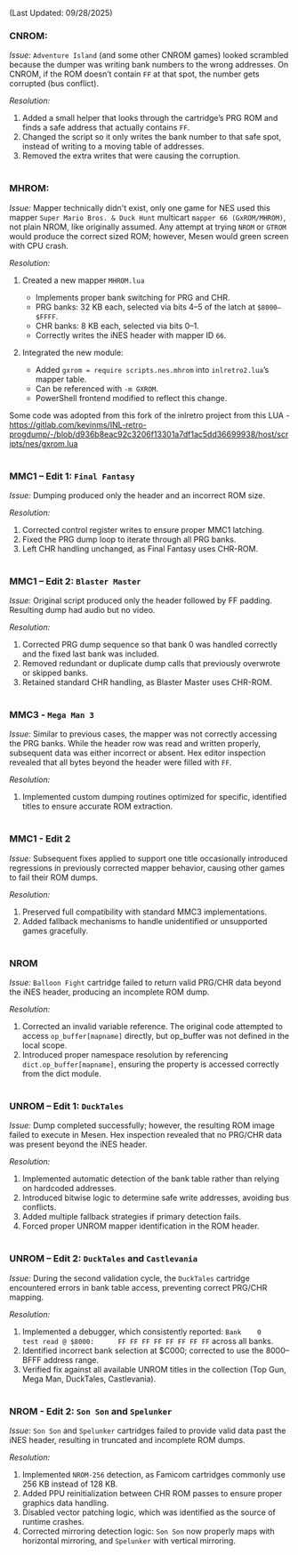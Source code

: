 (Last Updated: 09/28/2025)

### CNROM:
*Issue:* `Adventure Island` (and some other CNROM games) looked scrambled because the dumper was writing bank numbers to the wrong addresses. On CNROM, if the ROM doesn’t contain `FF` at that spot, the number gets corrupted (bus conflict).

*Resolution:*
1. Added a small helper that looks through the cartridge’s PRG ROM and finds a safe address that actually contains `FF`.
2. Changed the script so it only writes the bank number to that safe spot, instead of writing to a moving table of addresses.
3. Removed the extra writes that were causing the corruption.
<br/><br/>

### MHROM:
*Issue:* Mapper technically didn't exist, only one game for NES used this mapper `Super Mario Bros. & Duck Hunt` multicart `mapper 66 (GxROM/MHROM)`, not plain NROM, like originally assumed. Any attempt at trying `NROM` or `GTROM` would produce the correct sized ROM; however, Mesen would green screen with CPU crash. 

*Resolution:*
1. Created a new mapper `MHROM.lua`
    - Implements proper bank switching for PRG and CHR.
    - PRG banks: 32 KB each, selected via bits 4–5 of the latch at `$8000–$FFFF`.
    - CHR banks: 8 KB each, selected via bits 0–1.
    - Correctly writes the iNES header with mapper ID `66`.

2. Integrated the new module:
    - Added `gxrom = require scripts.nes.mhrom` into `inlretro2.lua`’s mapper table.
    - Can be referenced with `-m GXROM`.
    - PowerShell frontend modified to reflect this change.

Some code was adopted from this fork of the inlretro project from this LUA - https://gitlab.com/kevinms/INL-retro-progdump/-/blob/d936b8eac92c3206f13301a7df1ac5dd36699938/host/scripts/nes/gxrom.lua
<br/><br/>

### MMC1 – Edit 1: `Final Fantasy`
*Issue:* Dumping produced only the header and an incorrect ROM size.

*Resolution:*
1. Corrected control register writes to ensure proper MMC1 latching.
2. Fixed the PRG dump loop to iterate through all PRG banks.
3. Left CHR handling unchanged, as Final Fantasy uses CHR-ROM.
<br/><br/>

### MMC1 – Edit 2: `Blaster Master`
*Issue:* Original script produced only the header followed by FF padding. Resulting dump had audio but no video.

*Resolution:*
1. Corrected PRG dump sequence so that bank 0 was handled correctly and the fixed last bank was included.
2. Removed redundant or duplicate dump calls that previously overwrote or skipped banks.
3. Retained standard CHR handling, as Blaster Master uses CHR-ROM.
<br/><br/>

### MMC3 - `Mega Man 3`
*Issue:* Similar to previous cases, the mapper was not correctly accessing the PRG banks. While the header row was read and written properly, subsequent data was either incorrect or absent. Hex editor inspection revealed that all bytes beyond the header were filled with `FF`.

*Resolution:*
1. Implemented custom dumping routines optimized for specific, identified titles to ensure accurate ROM extraction.
<br/><br/>

### MMC1 - Edit 2
*Issue:* Subsequent fixes applied to support one title occasionally introduced regressions in previously corrected mapper behavior, causing other games to fail their ROM dumps.

*Resolution:*
1. Preserved full compatibility with standard MMC3 implementations.
2. Added fallback mechanisms to handle unidentified or unsupported games gracefully.
<br/><br/>

### NROM
*Issue:* `Balloon Fight` cartridge failed to return valid PRG/CHR data beyond the iNES header, producing an incomplete ROM dump.

*Resolution:*
1. Corrected an invalid variable reference. The original code attempted to access `op_buffer[mapname]` directly, but op_buffer was not defined in the local scope.
2. Introduced proper namespace resolution by referencing `dict.op_buffer[mapname]`, ensuring the property is accessed correctly from the dict module.
<br/><br/>

### UNROM – Edit 1: `DuckTales`
*Issue:* Dump completed successfully; however, the resulting ROM image failed to execute in Mesen. Hex inspection revealed that no PRG/CHR data was present beyond the iNES header.

*Resolution:*
1. Implemented automatic detection of the bank table rather than relying on hardcoded addresses.
2. Introduced bitwise logic to determine safe write addresses, avoiding bus conflicts.
3. Added multiple fallback strategies if primary detection fails.
4. Forced proper UNROM mapper identification in the ROM header.
<br/><br/>

### UNROM – Edit 2: `DuckTales` and `Castlevania`
*Issue:* During the second validation cycle, the `DuckTales` cartridge encountered errors in bank table access, preventing correct PRG/CHR mapping.

*Resolution:*
1. Implemented a debugger, which consistently reported: `Bank    0       test read @ $8000:      FF FF FF FF FF FF FF FF` across all banks.
2. Identified incorrect bank selection at $C000; corrected to use the $8000–$BFFF address range.
3. Verified fix against all available UNROM titles in the collection (Top Gun, Mega Man, DuckTales, Castlevania).
<br/><br/>

### NROM - Edit 2: `Son Son` and `Spelunker`
*Issue:* `Son Son` and `Spelunker` cartridges failed to provide valid data past the iNES header, resulting in truncated and incomplete ROM dumps.

*Resolution:*
1. Implemented `NROM-256` detection, as Famicom cartridges commonly use 256 KB instead of 128 KB.
2. Added PPU reinitialization between CHR ROM passes to ensure proper graphics data handling.
3. Disabled vector patching logic, which was identified as the source of runtime crashes.
4. Corrected mirroring detection logic: `Son Son` now properly maps with horizontal mirroring, and `Spelunker` with vertical mirroring.